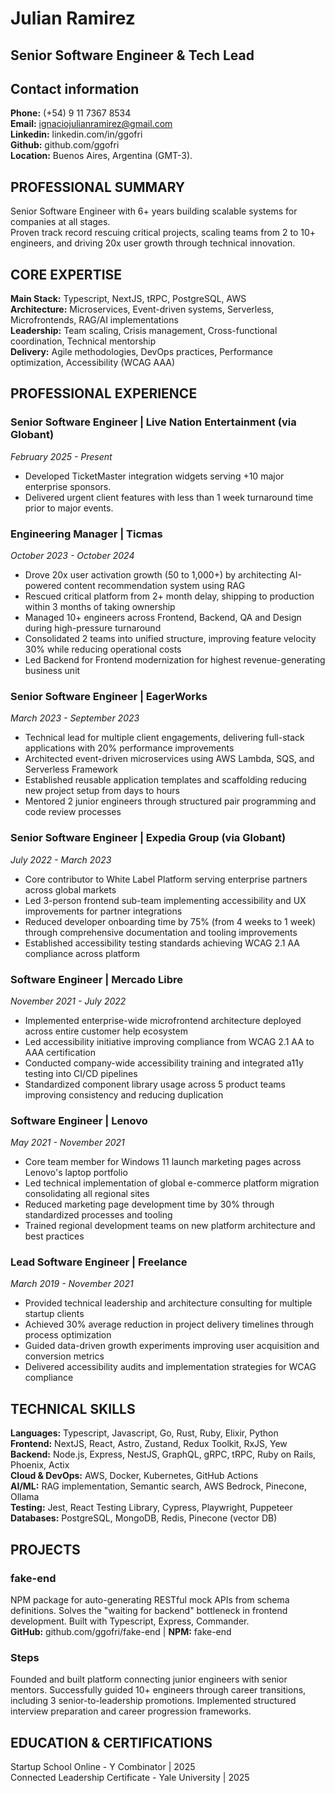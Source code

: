 # Julian Ramirez

## Senior Software Engineer & Tech Lead

## Contact information

**Phone:** (+54) 9 11 7367 8534  
**Email:** ignaciojulianramirez@gmail.com  
**Linkedin:** linkedin.com/in/ggofri  
**Github:** github.com/ggofri  
**Location:** Buenos Aires, Argentina (GMT-3). 

## PROFESSIONAL SUMMARY

Senior Software Engineer with 6+ years building scalable systems for companies at all stages.  
Proven track record rescuing critical projects, scaling teams from 2 to 10+ engineers, and driving 20x user growth through technical innovation.

## CORE EXPERTISE

**Main Stack:** Typescript, NextJS, tRPC, PostgreSQL, AWS  
**Architecture:** Microservices, Event-driven systems, Serverless, Microfrontends, RAG/AI implementations  
**Leadership:** Team scaling, Crisis management, Cross-functional coordination, Technical mentorship  
**Delivery:** Agile methodologies, DevOps practices, Performance optimization, Accessibility (WCAG AAA)  

## PROFESSIONAL EXPERIENCE

### Senior Software Engineer | Live Nation Entertainment (via Globant)
_February 2025 - Present_
- Developed TicketMaster integration widgets serving +10 major enterprise sponsors.
- Delivered urgent client features with less than 1 week turnaround time prior to major events.

### Engineering Manager | Ticmas
_October 2023 - October 2024_
- Drove 20x user activation growth (50 to 1,000+) by architecting AI-powered content recommendation system using RAG
- Rescued critical platform from 2+ month delay, shipping to production within 3 months of taking ownership
- Managed 10+ engineers across Frontend, Backend, QA and Design during high-pressure turnaround
- Consolidated 2 teams into unified structure, improving feature velocity 30% while reducing operational costs
- Led Backend for Frontend modernization for highest revenue-generating business unit

### Senior Software Engineer | EagerWorks
_March 2023 - September 2023_
- Technical lead for multiple client engagements, delivering full-stack applications with 20% performance improvements
- Architected event-driven microservices using AWS Lambda, SQS, and Serverless Framework
- Established reusable application templates and scaffolding reducing new project setup from days to hours
- Mentored 2 junior engineers through structured pair programming and code review processes

### Senior Software Engineer | Expedia Group (via Globant)
_July 2022 - March 2023_
- Core contributor to White Label Platform serving enterprise partners across global markets
- Led 3-person frontend sub-team implementing accessibility and UX improvements for partner integrations
- Reduced developer onboarding time by 75% (from 4 weeks to 1 week) through comprehensive documentation and tooling improvements
- Established accessibility testing standards achieving WCAG 2.1 AA compliance across platform

### Software Engineer | Mercado Libre
_November 2021 - July 2022_
- Implemented enterprise-wide microfrontend architecture deployed across entire customer help ecosystem
- Led accessibility initiative improving compliance from WCAG 2.1 AA to AAA certification
- Conducted company-wide accessibility training and integrated a11y testing into CI/CD pipelines
- Standardized component library usage across 5 product teams improving consistency and reducing duplication

### Software Engineer | Lenovo
_May 2021 - November 2021_
- Core team member for Windows 11 launch marketing pages across Lenovo's laptop portfolio
- Led technical implementation of global e-commerce platform migration consolidating all regional sites
- Reduced marketing page development time by 30% through standardized processes and tooling
- Trained regional development teams on new platform architecture and best practices

### Lead Software Engineer | Freelance
_March 2019 - November 2021_
- Provided technical leadership and architecture consulting for multiple startup clients
- Achieved 30% average reduction in project delivery timelines through process optimization
- Guided data-driven growth experiments improving user acquisition and conversion metrics
- Delivered accessibility audits and implementation strategies for WCAG compliance

## TECHNICAL SKILLS

**Languages:** Typescript, Javascript, Go, Rust, Ruby, Elixir, Python  
**Frontend:** NextJS, React, Astro, Zustand, Redux Toolkit, RxJS, Yew  
**Backend:** Node.js, Express, NestJS, GraphQL, gRPC, tRPC, Ruby on Rails, Phoenix, Actix  
**Cloud & DevOps:** AWS, Docker, Kubernetes, GitHub Actions  
**AI/ML:** RAG implementation, Semantic search, AWS Bedrock, Pinecone, Ollama  
**Testing:** Jest, React Testing Library, Cypress, Playwright, Puppeteer  
**Databases:** PostgreSQL, MongoDB, Redis, Pinecone (vector DB)  

## PROJECTS

### fake-end
NPM package for auto-generating RESTful mock APIs from schema definitions. Solves the "waiting for backend" bottleneck in frontend development. Built with Typescript, Express, Commander.  
**GitHub:** github.com/ggofri/fake-end | **NPM:** fake-end

### Steps
Founded and built platform connecting junior engineers with senior mentors. Successfully guided 10+ engineers through career transitions, including 3 senior-to-leadership promotions. Implemented structured interview preparation and career progression frameworks.

## EDUCATION & CERTIFICATIONS

Startup School Online - Y Combinator | 2025  
Connected Leadership Certificate - Yale University | 2025